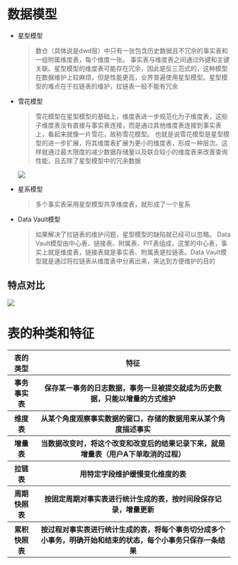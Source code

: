 # 数据模型
* 星型模型
    > 数仓（具体说是dwd层）中只有一张包含历史数据且不冗余的事实表和一组附属维度表，每个维度一张。
    事实表与维度表之间通过外键和主键关联。星型模型的维度表可能存在冗余，因此是反三范式的，这种模型在数据维护上较麻烦，但是性能更高，业界普遍使用星型模型。星型模型的难点在于拉链表的维护，拉链表一般不能有冗余

* 雪花模型
    > 雪花模型在星型模型的基础上，维度表进一步规范化为子维度表，这些子维度表没有直接与事实表连接，而是通过其他维度表连接到事实表上，看起来就像一片雪花，故称雪花模型。
    也就是说雪花模型是星型模型的进一步扩展，将其维度表扩展为更小的维度表，形成一种层次。这样就通过最大限度的减少数据存储量以及联合较小的维度表来改善查询性能，且去除了星型模型中的冗余数据

    ![](https://oss.dataown.cn/data/2020/8/96c4ebe4f9e82786.png)
* 星系模型
    > 多个事实表采用星型模型共享维度表，就形成了一个星系
* Data Vault模型
    > 如果解决了拉链表的维护问题，星型模型的缺陷就已经可以忽略。
    Data Vault模型由中心表、链接表、附属表、PIT表组成，这里的中心表，事实上就是维度表，链接表就是事实表、附属表是拉链表。Data Vault模型就是通过将拉链表从维度表中分离出来，来达到方便维护的目的



## 特点对比
![](https://oss.dataown.cn/data/2020/8/7e34ec475aa4c39a.png)


# 表的种类和特征

<table>
    <tr>
      <th>表的类型</th>
      <th>特征</th>
    <tr>
    <tr>
      <th>事务事实表</th>
      <th>保存某一事务的日志数据，事务一旦被提交就成为历史数据，只能以增量的方式维护</th>
    <tr>
    <tr>
      <th>维度表</th>
      <th>从某个角度观察事实数据的窗口，存储的数据用来从某个角度描述事实</th>
    <tr>
    <tr>
      <th>增量表</th>
      <th>当数据改变时，将这个改变和改变后的结果记录下来，就是增量表（用户A下单取消的过程）</th>
    <tr>
    <tr>
      <th>拉链表</th>
      <th>用特定字段维护缓慢变化维度的表</th>
    <tr>
    <tr>
      <th>周期快照表</th>
      <th>按固定周期对事实表进行统计生成的表，按时间段保存记录，增量更新</th>
    <tr>
    <tr>
      <th>累积快照表</th>
      <th>按过程对事实表进行统计生成的表，将每个事务切分成多个小事务，明确开始和结束的状态，每个小事务只保存一条结果</th>
    <tr>
</table>
